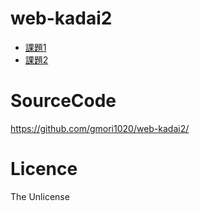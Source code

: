# web-kadai2

+ [課題1](./kadai01_1.html)
+ [課題2](./kadai02_1.html)

# SourceCode
https://github.com/gmori1020/web-kadai2/

# Licence 
The Unlicense
